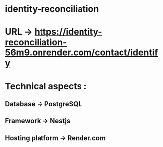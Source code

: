 # identity-reconciliation

# URL -> https://identity-reconciliation-56m9.onrender.com/contact/identify

# Technical aspects : 
  ## Database -> PostgreSQL
  ## Framework -> Nestjs
  ## Hosting platform -> Render.com

